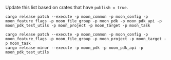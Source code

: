 Update this list based on crates that have `publish = true`.

```
cargo release patch --execute -p moon_common -p moon_config -p moon_feature_flags -p moon_file_group -p moon_pdk -p moon_pdk_api -p moon_pdk_test_utils -p moon_project -p moon_target -p moon_task
```

```
cargo release patch --execute -p moon_common -p moon_config -p moon_feature_flags -p moon_file_group -p moon_project -p moon_target -p moon_task
cargo release minor --execute -p moon_pdk -p moon_pdk_api -p moon_pdk_test_utils
```
